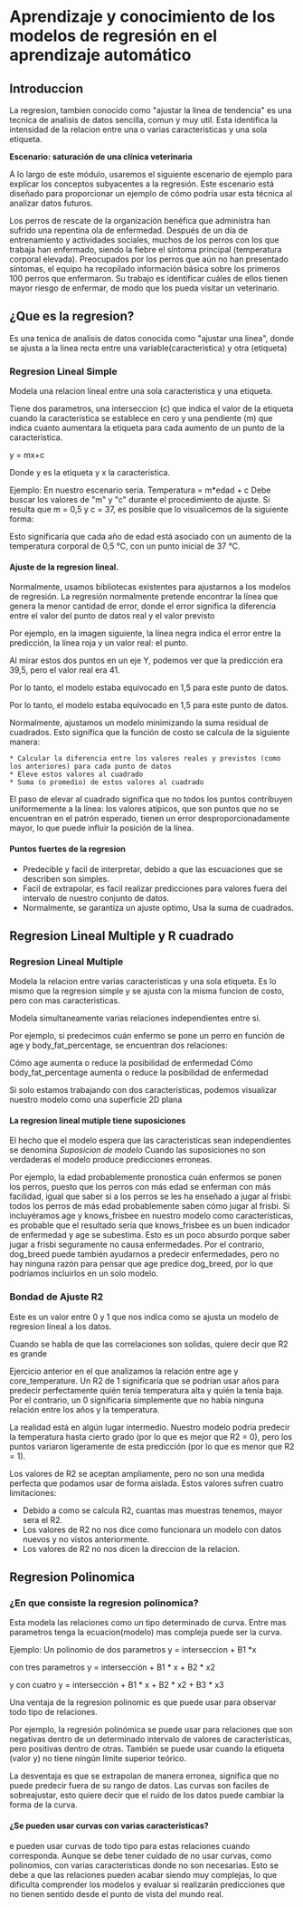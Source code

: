 # Aprendizaje y conocimiento de los modelos de regresión en el aprendizaje automático

## Introduccion
La regresion, tambien conocido como "ajustar la linea de tendencia" es una tecnica de analisis de datos sencilla, comun y muy util.
Esta identifica la intensidad de la relacion entre una o varias caracteristicas y una sola etiqueta.

**Escenario: saturación de una clínica veterinaria**

A lo largo de este módulo, usaremos el siguiente escenario de ejemplo para explicar los conceptos subyacentes a la regresión. Este escenario está diseñado para proporcionar un ejemplo de cómo podría usar esta técnica al analizar datos futuros.

Los perros de rescate de la organización benéfica que administra han sufrido una repentina ola de enfermedad. Después de un día de entrenamiento y actividades sociales, muchos de los perros con los que trabaja han enfermado, siendo la fiebre el síntoma principal (temperatura corporal elevada). Preocupados por los perros que aún no han presentado síntomas, el equipo ha recopilado información básica sobre los primeros 100 perros que enfermaron. Su trabajo es identificar cuáles de ellos tienen mayor riesgo de enfermar, de modo que los pueda visitar un veterinario.

## ¿Que es la regresion?
Es una tenica de analisis de datos conocida como "ajustar una linea", donde se ajusta a la linea recta entre una variable(caracteristica) y otra (etiqueta)

### Regresion Lineal Simple
Modela una relacion lineal entre una sola caracteristica y una etiqueta.

[](https://learn.microsoft.com/es-es/training/modules/understand-regression-machine-learning/media/2-simple-linear-regression.png)

Tiene dos parametros, una interseccion (c) que indica el valor de la etiqueta cuando la caracteristica se establece en cero y una pendiente (m) que indica cuanto aumentara la etiqueta para cada aumento de un punto de la caracteristica.

y = mx+c

Donde y es la etiqueta y x la caracteristica.

Ejemplo: En nuestro escenario seria.
Temperatura = m*edad + c
Debe buscar los valores de "m" y "c" durante el procedimiento de ajuste. Si resulta que m = 0,5 y c = 37, es posible que lo visualicemos de la siguiente forma:

[](https://learn.microsoft.com/es-es/training/modules/understand-regression-machine-learning/media/2-linear-graph.png)

Esto significaría que cada año de edad está asociado con un aumento de la temperatura corporal de 0,5 °C, con un punto inicial de 37 °C.

#### Ajuste de la regresion lineal.
Normalmente, usamos bibliotecas existentes para ajustarnos a los modelos de regresión. La regresión normalmente pretende encontrar la línea que genera la menor cantidad de error, donde el error significa la diferencia entre el valor del punto de datos real y el valor previsto


Por ejemplo, en la imagen siguiente, la línea negra indica el error entre la predicción, la línea roja y un valor real: el punto.

[](https://learn.microsoft.com/es-es/training/modules/understand-regression-machine-learning/media/2-fitting-linear-regression.png)

Al mirar estos dos puntos en un eje Y, podemos ver que la predicción era 39,5, pero el valor real era 41.

[](https://learn.microsoft.com/es-es/training/modules/understand-regression-machine-learning/media/2-fitting-linear-regression.2.png)

Por lo tanto, el modelo estaba equivocado en 1,5 para este punto de datos.

Por lo tanto, el modelo estaba equivocado en 1,5 para este punto de datos.

Normalmente, ajustamos un modelo minimizando la suma residual de cuadrados. Esto significa que la función de costo se calcula de la siguiente manera:

    * Calcular la diferencia entre los valores reales y previstos (como los anteriores) para cada punto de datos
    * Eleve estos valores al cuadrado
    * Suma (o promedio) de estos valores al cuadrado

El paso de elevar al cuadrado significa que no todos los puntos contribuyen uniformemente a la línea: los valores atípicos, que son puntos que no se encuentran en el patrón esperado, tienen un error desproporcionadamente mayor, lo que puede influir la posición de la línea.

#### Puntos fuertes de la regresion
* Predecible y facil de interpretar, debido a que las escuaciones que se describen son simples.
* Facil de extrapolar, es facil realizar predicciones para valores fuera del intervalo de nuestro conjunto de datos.
* Normalmente, se garantiza un ajuste optimo, Usa la suma de cuadrados.

## Regresion Lineal Multiple y R cuadrado

### Regresion Lineal Multiple
Modela la relacion entre varias caracteristicas y una sola etiqueta.
Es lo mismo que la regresion simple y se ajusta con la misma funcion de costo, pero con mas caracteristicas.

Modela simultaneamente varias relaciones independientes entre si.

Por ejemplo, si predecimos cuán enfermo se pone un perro en función de age y body_fat_percentage, se encuentran dos relaciones:

Cómo age aumenta o reduce la posibilidad de enfermedad
Cómo body_fat_percentage aumenta o reduce la posibilidad de enfermedad

Si solo estamos trabajando con dos características, podemos visualizar nuestro modelo como una superficie 2D plana

#### La regresion lineal mutiple tiene suposiciones
El hecho que el modelo espera que las caracteristicas sean independientes se denomina *Suposicion de modelo*
Cuando las suposiciones no son verdaderas el modelo produce predicciones erroneas.

Por ejemplo, la edad probablemente pronostica cuán enfermos se ponen los perros, puesto que los perros con más edad se enferman con más facilidad, igual que saber si a los perros se les ha enseñado a jugar al frisbi: todos los perros de más edad probablemente saben cómo jugar al frisbi. Si incluyéramos age y knows_frisbee en nuestro modelo como características, es probable que el resultado sería que knows_frisbee es un buen indicador de enfermedad y age se subestima. Esto es un poco absurdo porque saber jugar a frisbi seguramente no causa enfermedades. Por el contrario, dog_breed puede también ayudarnos a predecir enfermedades, pero no hay ninguna razón para pensar que age predice dog_breed, por lo que podríamos incluirlos en un solo modelo.


### Bondad de Ajuste R2
Este es un valor entre 0 y 1 que nos indica como se ajusta un modelo de regresion lineal a los datos.

Cuando se habla de que las correlaciones son solidas, quiere decir que R2 es grande

Ejercicio anterior en el que analizamos la relación entre age y core_temperature. Un R2 de 1 significaría que se podrían usar años para predecir perfectamente quién tenía temperatura alta y quién la tenía baja. Por el contrario, un 0 significaría simplemente que no había ninguna relación entre los años y la temperatura.

[](https://learn.microsoft.com/es-es/training/modules/understand-regression-machine-learning/media/4-goodness-of-fit-graph.png)

La realidad está en algún lugar intermedio. Nuestro modelo podría predecir la temperatura hasta cierto grado (por lo que es mejor que R2 = 0), pero los puntos variaron ligeramente de esta predicción (por lo que es menor que R2 = 1).

Los valores de R2 se aceptan ampliamente, pero no son una medida perfecta que podamos usar de forma aislada. Estos valores sufren cuatro limitaciones:

* Debido a como se calcula R2, cuantas mas muestras tenemos, mayor sera el R2.
* Los valores de R2 no nos dice como funcionara un modelo con datos nuevos y no vistos anteriormente.
* Los valores de R2 no nos dicen la direccion de la relacion.

## Regresion Polinomica

### ¿En que consiste la regresion polinomica?
Esta modela las relaciones como un tipo determinado de curva.
Entre mas parametros tenga la ecuacion(modelo) mas compleja puede ser la curva.

Ejemplo:
Un polinomio de dos parametros
y = interseccion + B1 *x

[](https://learn.microsoft.com/es-es/training/modules/understand-regression-machine-learning/media/6-polynomial-graph.png)

con tres parametros
y = intersección + B1 * x + B2 * x2
[](https://learn.microsoft.com/es-es/training/modules/understand-regression-machine-learning/media/6-three-parameter-polynomial.png)

y con cuatro
y = intersección + B1 * x + B2 * x2 + B3 * x3

[](https://learn.microsoft.com/es-es/training/modules/understand-regression-machine-learning/media/6-four-parameter-polynomial.png)

Una ventaja de la regresion polinomic es que puede usar para observar todo tipo de relaciones.

Por ejemplo, la regresión polinómica se puede usar para relaciones que son negativas dentro de un determinado intervalo de valores de características, pero positivas dentro de otras. También se puede usar cuando la etiqueta (valor y) no tiene ningún límite superior teórico.

[](https://learn.microsoft.com/es-es/training/modules/understand-regression-machine-learning/media/6-example-curves.png)


La desventaja es que se extrapolan de manera erronea, significa que no puede predecir fuera de su rango de datos.
Las curvas son faciles de sobreajustar, esto quiere decir que el ruido de los datos puede cambiar la forma de la curva.

[](https://learn.microsoft.com/es-es/training/modules/understand-regression-machine-learning/media/6-curve.png)

#### ¿Se pueden usar curvas con varias caracteristicas?

e pueden usar curvas de todo tipo para estas relaciones cuando corresponda. Aunque se debe tener cuidado de no usar curvas, como polinomios, con varias características donde no son necesarias. Esto se debe a que las relaciones pueden acabar siendo muy complejas, lo que dificulta comprender los modelos y evaluar si realizarán predicciones que no tienen sentido desde el punto de vista del mundo real.
